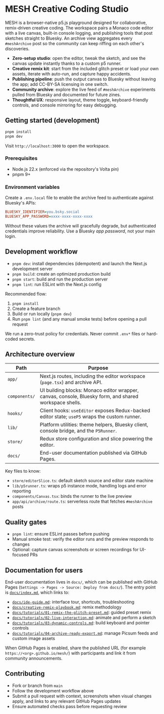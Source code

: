 # MESH Creative Coding Studio

MESH is a browser-native p5.js playground designed for collaborative, remix-driven creative coding. The workspace pairs a Monaco code editor with a live canvas, built-in console logging, and publishing tools that post sketches straight to Bluesky. An archive view aggregates every `#meshArchive` post so the community can keep riffing on each other's discoveries.

- **Zero-setup studio**: open the editor, tweak the sketch, and see the canvas update instantly thanks to a custom p5 runner.
- **Creative remix kit**: start from the included glitch preset or load your own assets, iterate with auto-run, and capture happy accidents.
- **Publishing pipeline**: push the output canvas to Bluesky without leaving the app; add CC-BY-SA licensing in one switch.
- **Community archive**: explore the live feed of `#meshArchive` experiments pulled from Bluesky and documented for future zines.
- **Thoughtful UX**: responsive layout, theme toggle, keyboard-friendly controls, and console mirroring for easy debugging.

## Getting started (development)

```bash
pnpm install
pnpm dev
```

Visit `http://localhost:3000` to open the workspace.

### Prerequisites

- Node.js 22.x (enforced via the repository's Volta pin)
- pnpm 9+

### Environment variables

Create a `.env.local` file to enable the archive feed to authenticate against Bluesky's APIs:

```ini
BLUESKY_IDENTIFIER=you.bsky.social
BLUESKY_APP_PASSWORD=xxxx-xxxx-xxxx-xxxx
```

Without these values the archive will gracefully degrade, but authenticated credentials improve reliability. Use a Bluesky _app password_, not your main login.

## Development workflow

- `pnpm dev`: install dependencies (idempotent) and launch the Next.js development server
- `pnpm build`: create an optimized production build
- `pnpm start`: build and run the production server
- `pnpm lint`: run ESLint with the Next.js config

Recommended flow:

1. `pnpm install`
2. Create a feature branch
3. Build or run locally (`pnpm dev`)
4. Run `pnpm lint` (and any manual smoke tests) before opening a pull request

We run a zero-trust policy for credentials. Never commit `.env*` files or hard-coded secrets.

## Architecture overview

| Path          | Purpose                                                                                                |
| ------------- | ------------------------------------------------------------------------------------------------------ |
| `app/`        | Next.js routes, including the editor workspace (`page.tsx`) and archive API.                           |
| `components/` | UI building blocks: Monaco editor wrapper, canvas, console, Bluesky form, and shared workspace shells. |
| `hooks/`      | Client hooks: `useEditor` exposes Redux-backed editor state; `useP5` wraps the custom runner.          |
| `lib/`        | Platform utilities: theme helpers, Bluesky client, console bridge, and the `P5Runner`.                 |
| `store/`      | Redux store configuration and slice powering the editor.                                               |
| `docs/`       | End-user documentation published via GitHub Pages.                                                     |

Key files to know:

- `store/editorSlice.ts`: default sketch source and editor state machine
- `lib/p5runner.ts`: wraps p5 instance mode, handling logs and error reporting
- `components/Canvas.tsx`: binds the runner to the live preview
- `app/api/archive/route.ts`: serverless route that fetches `#meshArchive` posts

## Quality gates

- `pnpm lint`: ensure ESLint passes before pushing
- Manual smoke test: verify the editor runs and the preview responds to changes
- Optional: capture canvas screenshots or screen recordings for UI-focused PRs

## Documentation for users

End-user documentation lives in `docs/`, which can be published with GitHub Pages (`Settings -> Pages -> Source: Deploy from docs/`). The entry point is [`docs/index.md`](docs/index.md), which links to:

- [`docs/ide-guide.md`](docs/ide-guide.md): interface tour, shortcuts, troubleshooting
- [`docs/creative-remix-playbook.md`](docs/creative-remix-playbook.md): remix methodology
- [`docs/tutorials/01-remix-the-glitch-preset.md`](docs/tutorials/01-remix-the-glitch-preset.md): guided preset remix
- [`docs/tutorials/02-live-interaction.md`](docs/tutorials/02-live-interaction.md): animate and perform a sketch
- [`docs/tutorials/03-dynamic-controls.md`](docs/tutorials/03-dynamic-controls.md): build keyboard and pointer controls
- [`docs/tutorials/04-archive-ready-export.md`](docs/tutorials/04-archive-ready-export.md): manage Picsum feeds and custom image assets

When GitHub Pages is enabled, share the published URL (for example `https://<org>.github.io/mesh/`) with participants and link it from community announcements.

## Contributing

- Fork or branch from `main`
- Follow the development workflow above
- Submit a pull request with context, screenshots when visual changes apply, and links to any relevant GitHub Pages updates
- Ensure automated checks pass before requesting review
